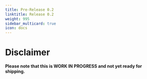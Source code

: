 ```yaml
---
title: Pre-Release 0.2
linktitle: Release 0.2
weight: 995
sidebar_multicard: true
icon: docs
---
```


# Disclaimer 

**Please note that this is WORK IN PROGRESS and not yet ready for shipping.**